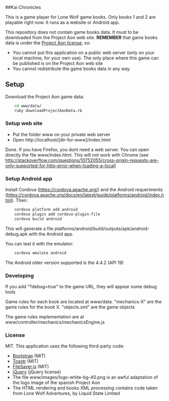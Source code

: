 ##Kai Chronicles

This is a game player for Lone Wolf game books. Only books 1 and 2 are playable right
now. It runs as a website or Android app.

This repository does not contain game books data. It must to be downloaded from the 
Project Aon web site. **REMEMBER** that game books data is under the
[Project Aon license](https://www.projectaon.org/en/Main/License), so:

* You cannot put this application on a public web server (only on your local machine, for
  your own use). The only place where this game can be published is on the Project Aon 
  web site
* You cannot redistribute the game books data in any way

## Setup

Download the Project Aon game data:
```bash
    cd www/data/
    ruby downloadProjectAonData.rb
```

### Setup web site

* Put the folder www on your private web server
* Open http://localhost/[dir-for-www]/index.html

Done. If you have Firefox, you dont need a web server. You can open directly the 
file www/index.html. This will not work with Chrome (see 
http://stackoverflow.com/questions/10752055/cross-origin-requests-are-only-supported-for-http-error-when-loading-a-local)

### Setup Android app

Install Cordova (https://cordova.apache.org/) and the Android requeriments
(https://cordova.apache.org/docs/en/latest/guide/platforms/android/index.html). Then:
```bash
    cordova platform add android
    cordova plugin add cordova-plugin-file
    cordova build android
```

This will generate a file platforms/android/build/outputs/apk/android-debug.apk with the
Android app.

You can test it with the emulator:

```bash
    cordova emulate android
```

The Android older version supported is the 4.4.2 (API 19)

### Developing 

If you add "?debug=true" to the game URL, they will appear some debug tools

Game rules for each book are located at www/data. "mechanics-X" are the game rules
for the book X. "objects.xml" are the game objects

The game rules implementation are at www/controller/mechanics/mechanicsEngine.js

### License

MIT. This application uses the following third-party code:

* [Bootstrap](http://getbootstrap.com/) (MIT)
* [Toastr](https://github.com/CodeSeven/toastr) (MIT)
* [FileSaver.js](https://github.com/eligrey/FileSaver.js/) (MIT)
* [jQuery](https://jquery.com/) (jQuery license)
* The file www/images/logo-white-bg-40.png is an awful adaptation of the logo image of the 
  spanish Project Aon
* The HTML rendering and books XML processing contains code taken from 
  Lone Wolf Adventures, by Liquid State Limited

